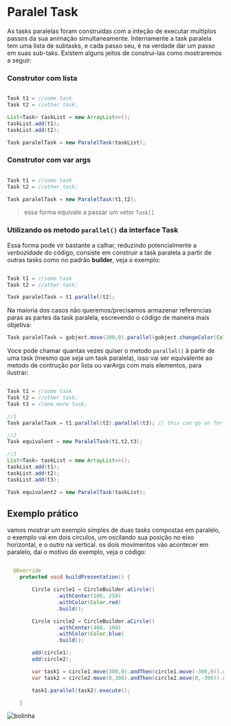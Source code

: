 # Paralel Task



As tasks paralelas foram construidas com a inteção de executar multiplos passos da sua animação simultaneamente.
Internamente a task paralela tem uma lista de subtasks, e cada passo seu, é na verdade dar um passo em suas sub-taks.
Existem alguns jeitos de construi-las como mostraremos a seguir:

### Construtor com lista

``` java

Task t1 = //some task
Task t2 = //other task;

List<Task> taskList = new ArrayList<>();
taskList.add(t1);
taskList.add(t2);

Task paralelTask = new ParalelTask(taskList);
```

### Construtor com var args

``` java

Task t1 = //some task
Task t2 = //other task;

Task paralelTask = new ParalelTask(t1,t2);
```
> essa forma equivale a passar um vetor `Task[]`


### Utilizando os metodo `parallel()` da interface Task

Essa forma pode vir bastante a calhar, reduzindo potencialmente a _verbozidade_ do código, consiste em construir a task paralela a partir de outras tasks como no padrão **builder**, veja o exemplo:

``` java

Task t1 = //some task
Task t2 = //other task;

Task paralelTask = t1.parallel(t2);
```

Na maioria dos casos não queremos/precisamos armazenar referencias paras as partes da task paralela, escrevendo o código de maneira mais objetiva:

``` java
Task paralelTask = gobject.move(200,0).parallel(gobject.changeColor(Color.blue));
```

Voce pode chamar quantas vezes quiser o metodo `parallel()` à partir de uma task (mesmo que seja um task paralela), isso vai ser equivalente ao metodo de contrução por lista ou varArgs com mais elementos, para ilustrar:


``` java

Task t1 = //some task
Task t2 = //other task;
Task t3 = //one more task;

//1
Task paralelTask = t1.parallel(t2).parallel(t3); // this can go on for ever

//2
Task equivalent = new ParalelTask(t1,t2,t3);

//3
List<Task> taskList = new ArrayList<>();
taskList.add(t1);
taskList.add(t2);
taskList.add(t3);

Task equivalent2 = new ParalelTask(taskList);
```

## Exemplo prático

vamos mostrar um exemplo simples de duas tasks compostas em paralelo, o exemplo vai em dois circulos, um oscilando sua posição no eixo horizontal, e o outro na vertical.
os dois movimentos vão acontecer em paralelo, dai o motivo do exemplo, veja o código:

````java

  @Override
    protected void buildPresentation() {

        Circle circle1 = CircleBuilder.aCircle()
                .withCenter(100, 250)
                .withColor(Color.red)
                .build();

        Circle circle2 = CircleBuilder.aCircle()
                .withCenter(400, 100)
                .withColor(Color.blue)
                .build();

        add(circle1);
        add(circle2);

        var task1 = circle1.move(300,0).andThen(circle1.move(-300,0)).repeat(5);
        var task2 = circle2.move(0,300).andThen(circle2.move(0,-300)).repeat(5);

        task1.parallel(task2).execute();

    }

````


![bolinha](https://cdn.discordapp.com/attachments/534768096830029825/906315475980542022/paralelGIF.gif)